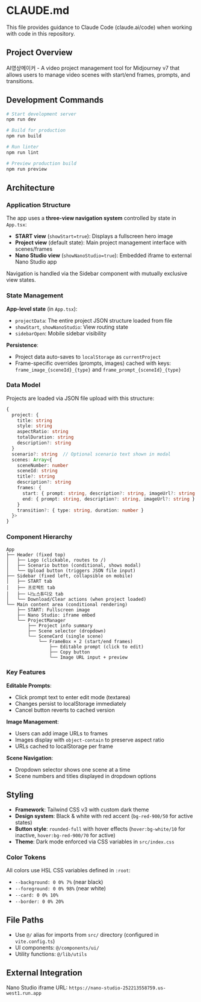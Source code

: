 # CLAUDE.md

This file provides guidance to Claude Code (claude.ai/code) when working with code in this repository.

## Project Overview

AI영상메이커 - A video project management tool for Midjourney v7 that allows users to manage video scenes with start/end frames, prompts, and transitions.

## Development Commands

```bash
# Start development server
npm run dev

# Build for production
npm run build

# Run linter
npm run lint

# Preview production build
npm run preview
```

## Architecture

### Application Structure

The app uses a **three-view navigation system** controlled by state in `App.tsx`:
- **START view** (`showStart=true`): Displays a fullscreen hero image
- **Project view** (default state): Main project management interface with scenes/frames
- **Nano Studio view** (`showNanoStudio=true`): Embedded iframe to external Nano Studio app

Navigation is handled via the Sidebar component with mutually exclusive view states.

### State Management

**App-level state** (in `App.tsx`):
- `projectData`: The entire project JSON structure loaded from file
- `showStart`, `showNanoStudio`: View routing state
- `sidebarOpen`: Mobile sidebar visibility

**Persistence**:
- Project data auto-saves to `localStorage` as `currentProject`
- Frame-specific overrides (prompts, images) cached with keys: `frame_image_{sceneId}_{type}` and `frame_prompt_{sceneId}_{type}`

### Data Model

Projects are loaded via JSON file upload with this structure:

```typescript
{
  project: {
    title: string
    style: string
    aspectRatio: string
    totalDuration: string
    description?: string
  }
  scenario?: string  // Optional scenario text shown in modal
  scenes: Array<{
    sceneNumber: number
    sceneId: string
    title?: string
    description?: string
    frames: {
      start: { prompt: string, description?: string, imageUrl?: string }
      end: { prompt: string, description?: string, imageUrl?: string }
    }
    transition?: { type: string, duration: number }
  }>
}
```

### Component Hierarchy

```
App
├── Header (fixed top)
│   ├── Logo (clickable, routes to /)
│   ├── Scenario button (conditional, shows modal)
│   └── Upload button (triggers JSON file input)
├── Sidebar (fixed left, collapsible on mobile)
│   ├── START tab
│   ├── 프로젝트 tab
│   ├── 나노스튜디오 tab
│   └── Download/Clear actions (when project loaded)
└── Main content area (conditional rendering)
    ├── START: Fullscreen image
    ├── Nano Studio: iframe embed
    └── ProjectManager
        ├── Project info summary
        ├── Scene selector (dropdown)
        └── SceneCard (single scene)
            └── FrameBox × 2 (start/end frames)
                ├── Editable prompt (click to edit)
                ├── Copy button
                └── Image URL input + preview
```

### Key Features

**Editable Prompts**:
- Click prompt text to enter edit mode (textarea)
- Changes persist to localStorage immediately
- Cancel button reverts to cached version

**Image Management**:
- Users can add image URLs to frames
- Images display with `object-contain` to preserve aspect ratio
- URLs cached to localStorage per frame

**Scene Navigation**:
- Dropdown selector shows one scene at a time
- Scene numbers and titles displayed in dropdown options

## Styling

- **Framework**: Tailwind CSS v3 with custom dark theme
- **Design system**: Black & white with red accent (`bg-red-900/50` for active states)
- **Button style**: `rounded-full` with hover effects (`hover:bg-white/10` for inactive, `hover:bg-red-900/70` for active)
- **Theme**: Dark mode enforced via CSS variables in `src/index.css`

### Color Tokens

All colors use HSL CSS variables defined in `:root`:
- `--background: 0 0% 7%` (near black)
- `--foreground: 0 0% 98%` (near white)
- `--card: 0 0% 10%`
- `--border: 0 0% 20%`

## File Paths

- Use `@/` alias for imports from `src/` directory (configured in `vite.config.ts`)
- UI components: `@/components/ui/`
- Utility functions: `@/lib/utils`

## External Integration

Nano Studio iframe URL: `https://nano-studio-252213558759.us-west1.run.app`